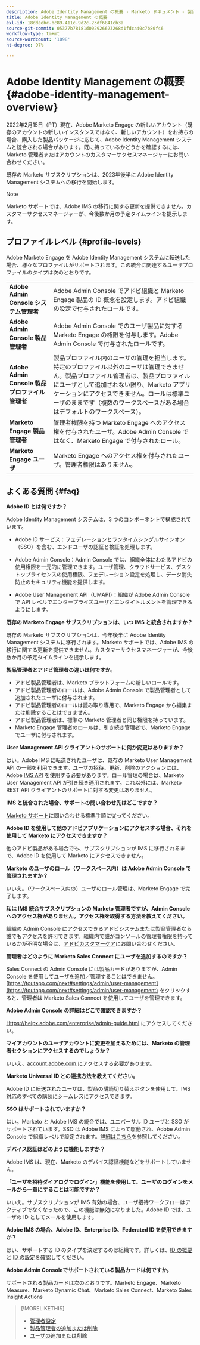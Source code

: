 ```yaml
---
description: Adobe Identity Management の概要 - Marketo ドキュメント - 製品ドキュメント
title: Adobe Identity Management の概要
exl-id: 18ddeebc-bc89-411c-9d2c-23df6841cb3a
source-git-commit: 05377b78181d002926623268d1fdca40c7b80f46
workflow-type: tm+mt
source-wordcount: '1098'
ht-degree: 97%

---
```


# Adobe Identity Management の概要 {#adobe-identity-management-overview}

2022年2月15日（PT）現在、Adobe Marketo Engage の新しいアカウント（既存のアカウントの新しいインスタンスではなく、新しいアカウント）をお持ちの場合、購入した製品パッケージに応じて、Adobe Identity Management システムと統合される場合があります。既に持っているかどうかを確認するには、Marketo 管理者またはアカウントのカスタマーサクセスマネージャーにお問い合わせください。

既存の Marketo サブスクリプションは、2023年後半に Adobe Identity Management システムへの移行を開始します。

>[!NOTE]
>
>Marketo サポートでは、Adobe IMS の移行に関する更新を提供できません。カスタマーサクセスマネージャーが、今後数か月の予定タイムラインを提示します。

## プロファイルレベル {#profile-levels}

Adobe Marketo Engage を Adobe Identity Management システムに転送した場合、様々なプロファイルがサポートされます。この統合に関連するユーザプロファイルのタイプは次のとおりです。

<table>
 <tr>
  <td><strong>Adobe Admin Console システム管理者</strong></td>
  <td>Adobe Admin Console でアドビ組織と Marketo Engage 製品の ID 概念を設定します。アドビ組織の設定で付与されたロールです。</td>
 </tr>
 <tr>
  <td><strong>Adobe Admin Console 製品管理者</strong></td>
  <td>Adobe Admin Console でのユーザ製品に対する Marketo Engage の権限を付与します。Adobe Admin Console で付与されたロールです。</td>
 </tr>
 <tr>
  <td><strong>Adobe Admin Console 製品プロファイル管理者</strong></td>
  <td>製品プロファイル内のユーザの管理を担当します。特定のプロファイル以外のユーザは管理できません。製品プロファイル管理者は、製品プロファイルにユーザとして追加されない限り、Marketo アプリケーションにアクセスできません。ロールは標準ユーザのままです（複数のワークスペースがある場合はデフォルトのワークスペース）。
</td>
 </tr>
 <tr>
  <td><strong>Marketo Engage 製品管理者</strong></td>
  <td>管理者権限を持つ Marketo Engage へのアクセス権を付与されたユーザ。Adobe Admin Console ではなく、Marketo Engage で付与されたロール。</td>
 </tr>
 <tr>
  <td><strong>Marketo Engage ユーザ</strong></td>
  <td>Marketo Engage へのアクセス権を付与されたユーザ。管理者権限はありません。</td>
 </tr>
</table>

## よくある質問 {#faq}

**Adobe ID とは何ですか？**

Adobe Identity Management システムは、3 つのコンポーネントで構成されています。

* Adobe ID サービス：フェデレーションとランタイムシングルサインオン（SSO）を含む、エンドユーザの認証と検証を処理します。

* Adobe Admin Console：Admin Console では、組織全体にわたるアドビの使用権限を一元的に管理できます。ユーザ管理、クラウドサービス、デスクトップライセンスの使用権限、フェデレーション設定を処理し、データ消失防止のセキュリティ機能を提供します。

* Adobe User Management API（UMAPI）：組織が Adobe Admin Console で API レベルでエンタープライズユーザとエンタイトルメントを管理できるようにします。

**既存の Marketo Engage サブスクリプションは、いつ IMS と統合されますか？**

既存の Marketo サブスクリプションは、今年後半に Adobe Identity Management システムに移行されます。Marketo サポートでは、Adobe IMS の移行に関する更新を提供できません。カスタマーサクセスマネージャーが、今後数か月の予定タイムラインを提示します。

**製品管理者とアドビ管理者の違いは何ですか。**

* アドビ製品管理者は、Marketo プラットフォームの新しいロールです。
* アドビ製品管理者のロールは、Adobe Admin Console で製品管理者として追加されたユーザに付与されます。
* アドビ製品管理者のロールは読み取り専用で、Marketo Engage から編集または削除することはできません。
* アドビ製品管理者は、標準の Marketo 管理者と同じ権限を持っています。
* Marketo Engage 管理者のロールは、引き続き管理者で、Marketo Engage でユーザに付与されます。

**User Management API クライアントのサポートに何か変更はありますか？**

はい。Adobe IMS に転送されたユーザは、既存の Marketo User Management API の一部を利用できます。ユーザの招待、更新、削除のアクションには、Adobe [IMS API](https://www.adobe.io/apis/experienceplatform/umapi-new.html) を使用する必要があります。ロール管理の場合は、Marketo User Management API が引き続き適用されます。これ以外には、Marketo REST API クライアントのサポートに対する変更はありません。

**IMS と統合された場合、サポートの問い合わせ先はどこですか？**

[Marketo サポート](https://nation.marketo.com/t5/support/ct-p/Support)に問い合わせる標準手順に従ってください。

**Adobe ID を使用して他のアドビアプリケーションにアクセスする場合、それを使用して Marketo にアクセスできますか？**

他のアドビ製品がある場合でも、サブスクリプションが IMS に移行されるまで、Adobe ID を使用して Marketo にアクセスできません。

**Marketo のユーザのロール（ワークスペース内）は Adobe Admin Console で管理されますか？**

いいえ。（ワークスペース内の）ユーザのロール管理は、Marketo Engage で完了します。

**私は IMS 統合サブスクリプションの Marketo 管理者ですが、Admin Console へのアクセス権がありません。アクセス権を取得する方法を教えてください。**

組織の Admin Console にアクセスできるアドビシステムまたは製品管理者なら誰でもアクセスを許可できます。組織内で誰がコンソールの管理者権限を持っているかが不明な場合は、[アドビカスタマーケア](https://helpx.adobe.com/contact.html)にお問い合わせください。

**管理者はどのように Marketo Sales Connect にユーザを追加するのですか？**

Sales Connect の Admin Console には製品カードがありますが、Admin Console を使用してユーザを追加／管理することはできません。[https://toutapp.com/next#settings/admin/user-management](https://toutapp.com/next#settings/admin/user-management) をクリックすると、管理者は Marketo Sales Connect を使用してユーザを管理できます。

**Adobe Admin Console の詳細はどこで確認できますか？**

[Https://helpx.adobe.com/enterprise/admin-guide.html](https://helpx.adobe.com/enterprise/admin-guide.html) にアクセスしてください。

**マイアカウントのユーザアカウントに変更を加えるためには、Marketo の管理者セクションにアクセスするのでしょうか？**

いいえ、[account.adobe.com](https://account.adobe.com).にアクセスする必要があります。

**Marketo Universal ID との連携方法を教えてください。**

Adobe ID に転送されたユーザは、製品の購読切り替えボタンを使用して、IMS 対応のすべての購読にシームレスにアクセスできます。

**SSO はサポートされていますか？**

はい。Marketo と Adobe IMS の統合では、ユニバーサル ID ユーザと SSO がサポートされています。SSO は Adobe IMS によって駆動され、Adobe Admin Console で組織レベルで設定されます。[詳細はこちら](https://helpx.adobe.com/enterprise/using/set-up-identity.html)を参照してください。

**デバイス認証はどのように機能しますか？**

Adobe IMS は、現在、Marketo のデバイス認証機能などをサポートしていません。

**「ユーザを招待ダイアログでログイン」機能を使用して、ユーザのログインをメールから一意にすることは可能ですか？**

いいえ。サブスクリプションが IMS 有効の場合、ユーザ招待ワークフローはアクティブでなくなったので、この機能は無効になりました。Adobe ID では、ユーザの ID としてメールを使用します。

**Adobe IMS の場合、Adobe ID、Enterprise ID、Federated ID を使用できますか？**

はい、サポートする ID のタイプを決定するのは組織です。詳しくは、[ID の概要](https://helpx.adobe.com/enterprise/using/identity.html)と [ID の設定](https://helpx.adobe.com/enterprise/using/set-up-identity.html)を確認してください。

**Adobe Admin Consoleでサポートされている製品カードは何ですか。**

サポートされる製品カードは次のとおりです。Marketo Engage、Marketo Measure、Marketo Dynamic Chat、Marketo Sales Connect、Marketo Sales Insight Actions

>[!MORELIKETHIS]
>
>* [管理者設定](/help/marketo/product-docs/administration/marketo-with-adobe-identity/admin-setup.md)
>* [製品管理者の追加または削除](/help/marketo/product-docs/administration/marketo-with-adobe-identity/add-or-remove-a-product-admin.md)
>* [ユーザの追加または削除](/help/marketo/product-docs/administration/marketo-with-adobe-identity/add-or-remove-a-user.md)

